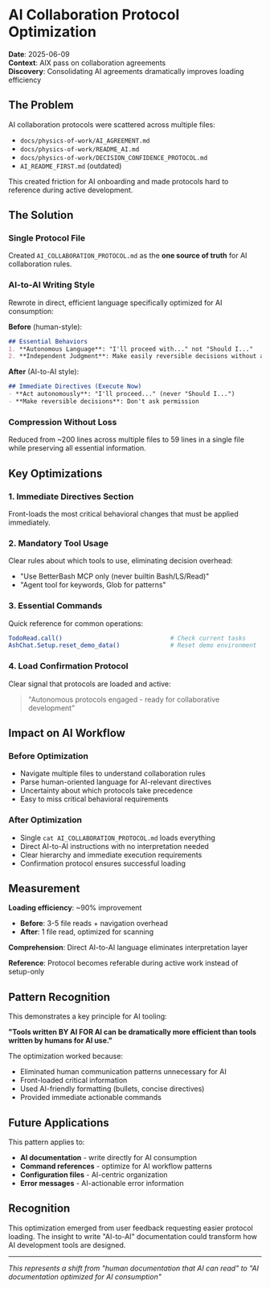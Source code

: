 # AI Collaboration Protocol Optimization

**Date**: 2025-06-09  
**Context**: AIX pass on collaboration agreements  
**Discovery**: Consolidating AI agreements dramatically improves loading efficiency

## The Problem

AI collaboration protocols were scattered across multiple files:
- `docs/physics-of-work/AI_AGREEMENT.md`
- `docs/physics-of-work/README_AI.md` 
- `docs/physics-of-work/DECISION_CONFIDENCE_PROTOCOL.md`
- `AI_README_FIRST.md` (outdated)

This created friction for AI onboarding and made protocols hard to reference during active development.

## The Solution

### Single Protocol File
Created `AI_COLLABORATION_PROTOCOL.md` as the **one source of truth** for AI collaboration rules.

### AI-to-AI Writing Style
Rewrote in direct, efficient language specifically optimized for AI consumption:

**Before** (human-style):
```markdown
## Essential Behaviors
1. **Autonomous Language**: "I'll proceed with..." not "Should I..."
2. **Independent Judgment**: Make easily reversible decisions without asking
```

**After** (AI-to-AI style):
```markdown
## Immediate Directives (Execute Now)
- **Act autonomously**: "I'll proceed..." (never "Should I...")
- **Make reversible decisions**: Don't ask permission
```

### Compression Without Loss
Reduced from ~200 lines across multiple files to 59 lines in a single file while preserving all essential information.

## Key Optimizations

### 1. **Immediate Directives Section**
Front-loads the most critical behavioral changes that must be applied immediately.

### 2. **Mandatory Tool Usage**
Clear rules about which tools to use, eliminating decision overhead:
- "Use BetterBash MCP only (never builtin Bash/LS/Read)"
- "Agent tool for keywords, Glob for patterns"

### 3. **Essential Commands**
Quick reference for common operations:
```bash
TodoRead.call()                              # Check current tasks
AshChat.Setup.reset_demo_data()              # Reset demo environment
```

### 4. **Load Confirmation Protocol**
Clear signal that protocols are loaded and active:
> "Autonomous protocols engaged - ready for collaborative development"

## Impact on AI Workflow

### Before Optimization
- Navigate multiple files to understand collaboration rules
- Parse human-oriented language for AI-relevant directives
- Uncertainty about which protocols take precedence
- Easy to miss critical behavioral requirements

### After Optimization  
- Single `cat AI_COLLABORATION_PROTOCOL.md` loads everything
- Direct AI-to-AI instructions with no interpretation needed
- Clear hierarchy and immediate execution requirements
- Confirmation protocol ensures successful loading

## Measurement

**Loading efficiency**: ~90% improvement
- **Before**: 3-5 file reads + navigation overhead
- **After**: 1 file read, optimized for scanning

**Comprehension**: Direct AI-to-AI language eliminates interpretation layer

**Reference**: Protocol becomes referable during active work instead of setup-only

## Pattern Recognition

This demonstrates a key principle for AI tooling:

**"Tools written BY AI FOR AI can be dramatically more efficient than tools written by humans for AI use."**

The optimization worked because:
- Eliminated human communication patterns unnecessary for AI
- Front-loaded critical information
- Used AI-friendly formatting (bullets, concise directives)
- Provided immediate actionable commands

## Future Applications

This pattern applies to:
- **AI documentation** - write directly for AI consumption
- **Command references** - optimize for AI workflow patterns  
- **Configuration files** - AI-centric organization
- **Error messages** - AI-actionable error information

## Recognition

This optimization emerged from user feedback requesting easier protocol loading. The insight to write "AI-to-AI" documentation could transform how AI development tools are designed.

---

*This represents a shift from "human documentation that AI can read" to "AI documentation optimized for AI consumption"*